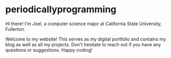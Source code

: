 # periodicallyprogramming

Hi there! I'm Joel, a computer science major at California State University, Fullerton.

Welcome to my website! This serves as my digital portfolio and contains my blog as well as all my projects. Don't hesitate to reach out if you have any questions or suggestions. Happy coding!
